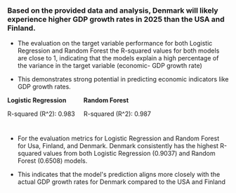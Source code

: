 ### Based on the provided data and analysis, Denmark will likely experience higher GDP growth rates in 2025 than the USA and Finland.

- The evaluation on the target variable performance for both Logistic Regression and Random Forest the R-squared values for both models are close to 1, indicating that the models explain a high percentage of the variance in the target variable (economic- GDP growth rate)

- This demonstrates strong potential in predicting economic indicators like GDP growth rates.

**Logistic Regression**&nbsp;&nbsp;&nbsp;&nbsp;&nbsp;&nbsp;&nbsp;&nbsp;&nbsp;&nbsp;**Random Forest**

R-squared (R^2): 0.983&nbsp;&nbsp;&nbsp;&nbsp;&nbsp;R-squared (R^2): 0.987
#
- For the evaluation metrics for Logistic Regression and Random Forest for Usa, Finland, and Denmark. Denmark consistently has the highest R-squared values from both Logistic Regression (0.9037) and Random Forest (0.6508) models.

- This indicates that the model's prediction aligns more closely with the actual GDP growth rates for Denmark compared to the USA and Finland

